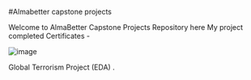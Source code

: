 #Almabetter capstone projects 

Welcome to AlmaBetter Capstone Projects Repository here My project completed Certificates -

![image](https://github.com/prathmeshpatil98/Certificates/blob/main/12746837930539.png)

Global Terrorism Project (EDA) .    
